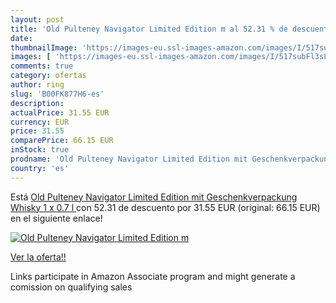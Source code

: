 ```yaml
---
layout: post
title: 'Old Pulteney Navigator Limited Edition m al 52.31 % de descuento'
date: 
thumbnailImage: 'https://images-eu.ssl-images-amazon.com/images/I/517subFl3sL._SL200_.jpg'
images: [ 'https://images-eu.ssl-images-amazon.com/images/I/517subFl3sL._SL200_.jpg' ]
comments: true
category: ofertas
author: ring
slug: 'B00FK877H6-es'
description:
actualPrice: 31.55 EUR
currency: EUR
price: 31.55
comparePrice: 66.15 EUR
inStock: true
prodname: 'Old Pulteney Navigator Limited Edition mit Geschenkverpackung Whisky  1 x 0.7 l '
country: 'es'
---
```


Está [Old Pulteney Navigator Limited Edition mit Geschenkverpackung Whisky  1 x 0.7 l ](https://www.amazon.es/dp/B00FK877H6/?tag=tolees-21) con 52.31 de descuento por 31.55 EUR (original: 66.15 EUR) en el siguiente enlace!

[![Old Pulteney Navigator Limited Edition m](https://images-eu.ssl-images-amazon.com/images/I/517subFl3sL._SL200_.jpg)](https://www.amazon.es/dp/B00FK877H6/?tag=tolees-21)

[Ver la oferta!!](https://www.amazon.es/dp/B00FK877H6/?tag=tolees-21)

Links participate in Amazon Associate program and might generate a comission on qualifying sales


